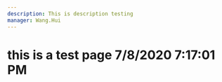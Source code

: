 ```yaml
---
description: This is description testing
manager: Wang.Hui
---
```

# this is a test page 7/8/2020 7:17:01 PM